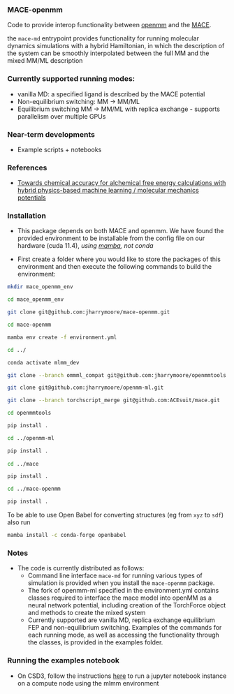 ### MACE-openmm 

Code to provide interop functionality between [openmm](https://github.com/openmm/openmm) and the [MACE](https://github.com/ACEsuit/mace).

the `mace-md` entrypoint provides functionality for running molecular dynamics simulations with a hybrid Hamiltonian, in which the description of the system can be smoothly interpolated between the full MM and the mixed MM/ML description

### Currently supported running modes:
- vanilla MD: a specified ligand is described by the MACE potential
- Non-equilibrium switching: MM $\rightarrow$ MM/ML
- Equilibrium switching MM $\rightarrow$ MM/ML with replica exchange - supports parallelism over multiple GPUs


### Near-term developments
- Example scripts + notebooks


### References
- [Towards chemical accuracy for alchemical free energy calculations with hybrid physics-based machine learning / molecular mechanics potentials](https://doi.org/10.1101/2020.07.29.227959)


### Installation
- This package depends on both MACE and openmm.  We have found the provided environment to be installable from the config file on our hardware (cuda 11.4), _using [mamba](https://mamba.readthedocs.io/en/latest/installation.html), not conda_

 - First create a folder where you would like to store the packages of this environment and then execute the following commands to build the environment:

```sh
mkdir mace_openmm_env

cd mace_openmm_env

git clone git@github.com:jharrymoore/mace-openmm.git

cd mace-openmm

mamba env create -f environment.yml

cd ../

conda activate mlmm_dev

git clone --branch ommml_compat git@github.com:jharrymoore/openmmtools.git

git clone git@github.com:jharrymoore/openmm-ml.git

git clone --branch torchscript_merge git@github.com:ACEsuit/mace.git

cd openmmtools

pip install .

cd ../openmm-ml

pip install .
 
cd ../mace

pip install .

cd ../mace-openmm

pip install .
```

To be able to use Open Babel for converting structures (eg from `xyz` to `sdf`) also run

```sh
mamba install -c conda-forge openbabel
```

### Notes
- The code is currently distributed as follows:
	- Command line interface `mace-md` for running various types of simulation is provided when you install the `mace-openmm` package.  
	- The fork of openmm-ml specified in the environment.yml contains classes required to interface the mace model into openMM as a neural network potential, including creation of the TorchForce object and methods to create the mixed system 
	- Currently supported are vanilla MD, replica exchange equilibrium FEP and non-equilibrium switching.  Examples of the commands for each running mode, as well as accessing the functionality through the classes, is provided in the examples folder.


### Running the examples notebook
- On CSD3, follow the instructions [here](https://docs.hpc.cam.ac.uk/hpc/software-packages/jupyter.html?highlight=jupyter#running-jupyter-on-a-compute-node) to run a jupyter notebook instance on a compute node using the mlmm environment
